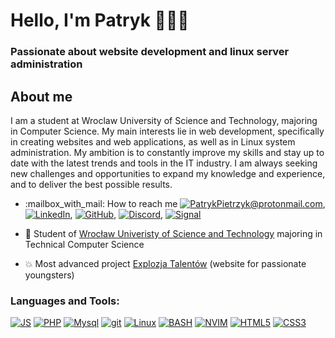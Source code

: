 <h1 align="left">Hello, I'm Patryk 👨🏻‍💻</h1>
<h3 align="left">Passionate about website development and linux server administration</h3>

<h2 align="left">About me</h2>
<p align="left">
I am a student at Wroclaw University of Science and Technology, majoring in Computer Science. My main interests lie in web development, specifically in creating websites and web applications, as well as in Linux system administration. My ambition is to constantly improve my skills and stay up to date with the latest trends and tools in the IT industry.  I am always seeking new challenges and opportunities to expand my knowledge and experience, and to deliver the best possible results.
</p>

- <p align="left">:mailbox_with_mail: How to reach me <a href="mailto:PatrykPietrzyk@protonmail.com"><img alt="PatrykPietrzyk@protonmail.com" src="https://img.shields.io/badge/PatrykPietrzyk@protonmail.com-6d4aff?style=plastic&logo=protonmail&logoColor=white" /></a>, <a href="https://linkedin.com/in/patryk-pietrzyk-116011246"><img alt="LinkedIn" src="https://img.shields.io/badge/LinkedIn-0a66c2?style=plastic&logo=linkedin&logoColor=white" /></a>, <a href="https://github.com/taki-sobie-typ"><img alt="GitHub" src="https://img.shields.io/badge/GitHub-000000?style=plastic&logo=github&logoColor=white" /></a>, <a href="https://discordapp.com/users/326057287108263948/"><img alt="Discord" src="https://img.shields.io/badge/Discord-7289DA?style=plastic&logo=discord&logoColor=white" /></a>, <a href="https://signal.org/"><img alt="Signal" src="https://img.shields.io/badge/Signal-3a76f0?style=plastic&logo=signal&logoColor=white" /></a></p>
- :blue_book: Student of [Wrocław Univeristy of Science and Technology](https://pwr.edu.pl/en/) majoring in Technical Computer Science

- 💥 Most advanced project [Explozja Talentów](https://github.com/taki-sobie-typ/explozjatalentow) (website for passionate youngsters)



<h3 align="left">Languages and Tools:</h3>
<p align="left">
  <a href="#"><img alt="JS" src="https://custom-icon-badges.demolab.com/badge/JS-ffe91a?style=for-the-badge&logo=javascript&logoColor=black" /></a>
  <a href="#"><img alt="PHP" src="https://img.shields.io/badge/PHP-777BB4?style=for-the-badge&logo=php&logoColor=white" /></a>
  <a href="#"><img alt="Mysql" src="https://img.shields.io/badge/MySQL-00000F?style=for-the-badge&logo=mysql&logoColor=white" /></a>
  <a href="#"><img alt="git" src="https://img.shields.io/badge/-Git-F05032?style=for-the-badge&logo=git&logoColor=white" /></a>
  <a href="#"><img alt="Linux" src="https://img.shields.io/badge/Linux-666666?style=for-the-badge&logo=Linux&logoColor=white" /></a>
  <a href="#"><img alt="BASH" src="https://custom-icon-badges.demolab.com/badge/BASH-00000F?style=for-the-badge&logo=gnubash&logoColor=white" /></a>
  <a href="https://neovim.io/"><img alt="NVIM" src="https://custom-icon-badges.demolab.com/badge/NVIM-0e9800?style=for-the-badge&logo=neovim&logoColor=white" /></a>
  <a href="#"><img alt="HTML5" src="https://custom-icon-badges.demolab.com/badge/HTML5-de611f?style=for-the-badge&logo=html5&logoColor=white" /></a>
  <a href="#"><img alt="CSS3" src="https://custom-icon-badges.demolab.com/badge/CSS3-3371ff?style=for-the-badge&logo=css3&logoColor=white" /></a>
</p>

